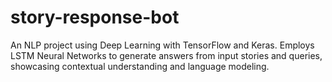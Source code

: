 # story-response-bot
An NLP project using Deep Learning with TensorFlow and Keras. Employs LSTM Neural Networks to generate answers from input stories and queries, showcasing contextual understanding and language modeling.

